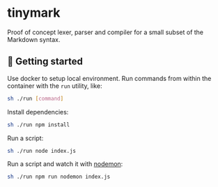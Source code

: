 # tinymark

Proof of concept lexer, parser and compiler for a small subset of the Markdown syntax.

## 🚀 Getting started

Use docker to setup local environment. Run commands from within the container with the `run` utility, like:
```bash
sh ./run [command]
```

Install dependencies:

```bash
sh ./run npm install
```

Run a script:

```bash
sh ./run node index.js
```

Run a script and watch it with [nodemon](https://www.npmjs.com/package/nodemon):

```bash
sh ./run npm run nodemon index.js
```